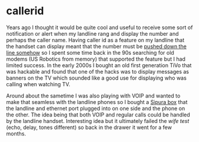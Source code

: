 # callerid
Years ago I thought it would be quite cool and useful to receive some sort of notification or alert when my landline rang and display the number and perhaps the caller name.  Having caller id as a feature on my landline that the handset can display meant that the number must be  [pushed down the line somehow](https://en.wikipedia.org/wiki/Caller_ID) so I spent some time back in the 90s searching for old modems (US Robotics from memory) that supported the feature but I had limited success.  In the early 2000s I bought an old first generation TiVo that was hackable and found that one of the hacks was to display messages as banners on the TV which sounded like a good use for displaying who was calling when watching TV.

Around about the sametime I was also playing with VOIP and wanted to make that seamless with the landline phones so I bought a [Sipura box](https://www.voip-info.org/sipura-3000/) that the landline and ethernet port plugged into on one side and the phone on the other.  The idea being that both VOIP and regular calls could be handled by the landline handset.  Interesting idea but it ultimately failed the _wife test_ (echo, delay, tones different) so back in the drawer it went for a few months.
